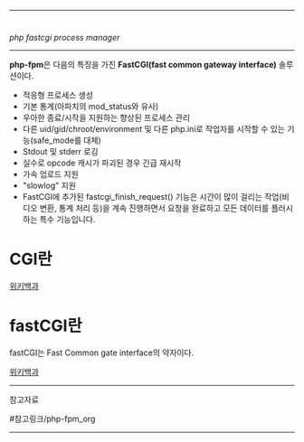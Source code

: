 
---

#

*php fastcgi process manager*

---

**php-fpm**은 다음의 특징을 가진 **FastCGI(fast common gateway interface)** 솔루션이다.

- 적응형 프로세스 생성
- 기본 통계(아파치의 mod_status와 유사)
- 우아한 종료/시작을 지원하는 향상된 프로세스 관리
- 다른 uid/gid/chroot/environment 및 다른 php.ini로 작업자를 시작할 수 있는 기능(safe_mode를 대체)
- Stdout 및 stderr 로깅
- 실수로 opcode 캐시가 파괴된 경우 긴급 재시작
- 가속 업로드 지원
- "slowlog" 지원
- FastCGI에 추가된 fastcgi_finish_request() 기능은 시간이 많이 걸리는 작업(비디오 변환, 통계 처리 등)을 계속 진행하면서 요청을 완료하고 모든 데이터를 플러시하는 특수 기능입니다.

# CGI란

[위키백과](https://ko.wikipedia.org/wiki/%EA%B3%B5%EC%9A%A9_%EA%B2%8C%EC%9D%B4%ED%8A%B8%EC%9B%A8%EC%9D%B4_%EC%9D%B8%ED%84%B0%ED%8E%98%EC%9D%B4%EC%8A%A4)

# fastCGI란

fastCGI는 Fast Common gate interface의 약자이다.

[위키백과](https://ko.wikipedia.org/wiki/FastCGI)

---

참고자료

#참고링크/php-fpm_org 

---